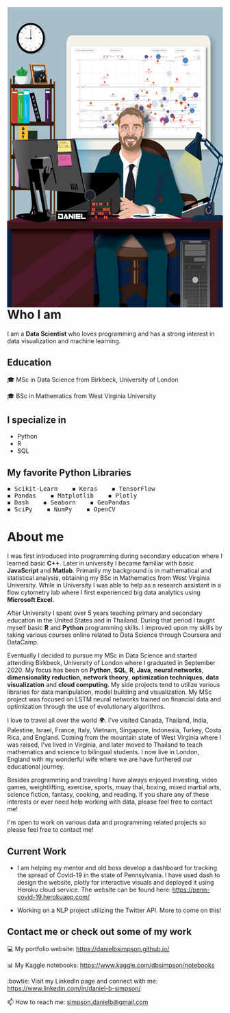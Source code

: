 <img align="right" width=600 height=700 src="Daniel_Illustration-6.png">

# Who I am
I am a **Data Scientist** who loves programming and has a strong interest in data visualization and machine learning.
## Education
🎓 MSc in Data Science from Birkbeck, University of London

🎓 BSc in Mathematics from West Virginia University

## I specialize in
- Python
- R
- SQL

## My favorite Python Libraries
<pre>
◾ Scikit-Learn    ◾ Keras    ◾ TensorFlow  
◾ Pandas    ◾ Matplotlib    ◾ Plotly          
◾ Dash    ◾ Seaborn    ◾ GeoPandas  
◾ SciPy    ◾ NumPy    ◾ OpenCV
</pre>
# About me
I was first introduced into programming during secondary education where I learned basic **C++**. Later in university I became familiar with basic **JavaScript** and **Matlab**. Primarily my background is in mathematical and statistical analysis, obtaining my BSc in Mathematics from West Virginia University. While in University I was able to help as a research assistant in a flow cytometry lab where I first experienced big data analytics using **Microsoft Excel**.

After University I spent over 5 years teaching primary and secondary education in the United States and in Thailand. During that period I taught myself basic **R** and **Python** programming skills. I improved upon my skills by taking various courses online related to Data Science through Coursera and DataCamp.

Eventually I decided to pursue my MSc in Data Science and started attending Birkbeck, University of London where I graduated in September 2020. My focus has been on **Python**, **SQL**, **R**, **Java**, **neural networks**, **dimensionality reduction**, **network theory**, **optimization techniques**, **data visualization** and **cloud computing**. My side projects tend to utilize various libraries for data manipulation, model building and visualization. My MSc project was focused on LSTM neural networks trained on financial data and optimization through the use of evolutionary algorithms.

I love to travel all over the world 🌍. I've visited Canada, Thailand, India, Palestine, Israel, France, Italy, Vietnam, Singapore, Indonesia, Turkey, Costa Rica, and England. Coming from the mountain state of West Virginia where I was raised, I've lived in Virginia, and later moved to Thailand to teach mathematics and science to bilingual students. I now live in London, England with my wonderful wife where we are have furthered our educational journey.

Besides programming and traveling I have always enjoyed investing, video games, weightlifting, exercise, sports, muay thai, boxing, mixed martial arts, science fiction, fantasy, cooking, and reading. If you share any of these interests or ever need help working with data, please feel free to contact me!

I'm open to work on various data and programming related projects so please feel free to contact me!

## Current Work
- I am helping my mentor and old boss develop a dashboard for tracking the spread of Covid-19 in the state of Pennsylvania. I have used dash to design the website, plotly for interactive visuals and deployed it using Heroku cloud service. The website can be found here: https://penn-covid-19.herokuapp.com/

- Working on a NLP project utilizing the Twitter API. More to come on this!

## Contact me or check out some of my work

💻 My portfolio website: https://danielbsimpson.github.io/

📊 My Kaggle notebooks: https://www.kaggle.com/dbsimpson/notebooks

:bowtie: Visit my LinkedIn page and connect with me: https://www.linkedin.com/in/daniel-b-simpson/

📫 How to reach me: simpson.danielb@gmail.com
